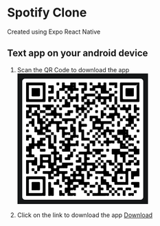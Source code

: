 # Spotify Clone

Created using Expo React Native

## Text app on your android device

1. Scan the QR Code to download the app
   ![QR Code](https://raw.githubusercontent.com/rajpreetam/spotify-clone/main/src/assets/images/app_qrcode.png)

2. Click on the link to download the app
   [Download](https://expo.dev/accounts/dev.preetamraj/projects/spotify-clone/builds/c4a27249-dc82-4d9e-b7ba-623927240c06)
